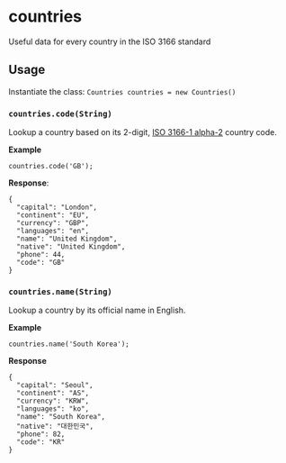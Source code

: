 # countries
Useful data for every country in the ISO 3166 standard

## Usage

Instantiate the class: `Countries countries = new Countries()`

### `countries.code(String)`

Lookup a country based on its 2-digit, [ISO 3166-1 alpha-2](http://en.wikipedia.org/wiki/ISO_3166-1_alpha-2) country code.

**Example**
```
countries.code('GB');
```
**Response**:
```
{
  "capital": "London",
  "continent": "EU",
  "currency": "GBP",
  "languages": "en",
  "name": "United Kingdom",
  "native": "United Kingdom",
  "phone": 44,
  "code": "GB"
}
```

### `countries.name(String)`

Lookup a country by its official name in English.

**Example**
```
countries.name('South Korea');
```

**Response**
```
{
  "capital": "Seoul", 
  "continent": "AS",
  "currency": "KRW",
  "languages": "ko",
  "name": "South Korea",
  "native": "대한민국",
  "phone": 82,
  "code": "KR"
}
```
